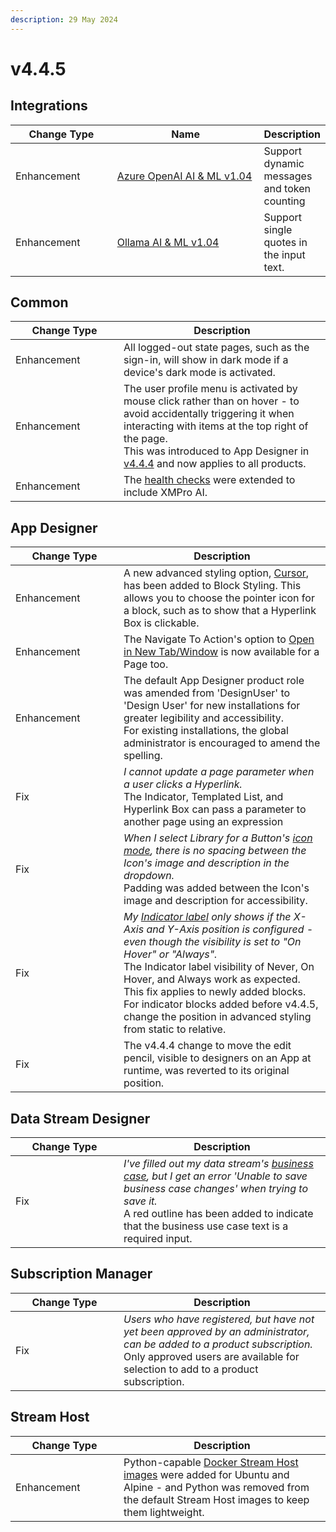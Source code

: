 ```yaml
---
description: 29 May 2024
---
```


# v4.4.5

## Integrations

<table><thead><tr><th width="155">Change Type</th><th width="250">Name</th><th>Description</th></tr></thead><tbody><tr><td>Enhancement</td><td><a href="https://xmpro.gitbook.io/azure-openai/">Azure OpenAI AI &#x26; ML v1.04</a></td><td>Support dynamic messages and token counting</td></tr><tr><td>Enhancement</td><td><a href="https://xmpro.gitbook.io/ollama/">Ollama AI &#x26; ML v1.04</a></td><td>Support single quotes in the input text.</td></tr></tbody></table>

## Common

<table><thead><tr><th width="157">Change Type</th><th>Description</th></tr></thead><tbody><tr><td>Enhancement</td><td>All logged-out state pages, such as the sign-in, will show in dark mode if a device's dark mode is activated.</td></tr><tr><td>Enhancement</td><td>The user profile menu is activated by mouse click rather than on hover - to avoid accidentally triggering it when interacting with items at the top right of the page. <br>This was introduced to App Designer in <a href="v4.4.4.md#app-designer">v4.4.4</a> and now applies to all products.</td></tr><tr><td>Enhancement</td><td>The <a href="../installation/3.-complete-installation/configure-health-checks-optional.md">health checks</a> were extended to include XMPro AI.</td></tr></tbody></table>

## App Designer

<table><thead><tr><th width="157">Change Type</th><th>Description</th></tr></thead><tbody><tr><td>Enhancement</td><td>A new advanced styling option, <a href="../concepts/application/block-styling.md#extra-advanced-styling">Cursor</a>, has been added to Block Styling. This allows you to choose the pointer icon for a block, such as to show that a Hyperlink Box is clickable.</td></tr><tr><td>Enhancement</td><td>The Navigate To Action's option to <a href="../blocks-toolbox/common-properties.md#open-in-new-tab-window">Open in New Tab/Window</a> is now available for a Page too.</td></tr><tr><td>Enhancement</td><td>The default App Designer product role was amended from 'DesignUser' to 'Design User' for new installations for greater legibility and accessibility.<br>For existing installations, the global administrator is encouraged to amend the spelling. </td></tr><tr><td>Fix</td><td><em>I cannot update a page parameter when a user clicks a Hyperlink.</em><br>The Indicator, Templated List, and Hyperlink Box can pass a parameter to another page using an expression</td></tr><tr><td>Fix</td><td><em>When I select Library for a Button's</em> <a href="../blocks-toolbox/common-properties.md#icon"><em>icon mode</em></a><em>, there is no spacing between the Icon's image and description in the dropdown.</em><br>Padding was added between the Icon's image and description for accessibility.</td></tr><tr><td>Fix</td><td><em>My</em> <a href="../blocks-toolbox/basic/indicator.md#label"><em>Indicator label</em></a> <em>only shows if the X-Axis and Y-Axis position is configured - even though the visibility is set to "On Hover" or "Always".</em><br>The Indicator label visibility of Never, On Hover, and Always work as expected.<br>This fix applies to newly added blocks. For indicator blocks added before v4.4.5, change the position in advanced styling from static to relative.</td></tr><tr><td>Fix</td><td>The v4.4.4 change to move the edit pencil, visible to designers on an App at runtime, was reverted to its original position.</td></tr></tbody></table>

## Data Stream Designer

<table><thead><tr><th width="157">Change Type</th><th>Description</th></tr></thead><tbody><tr><td>Fix</td><td><em>I've filled out my data stream's</em> <a href="../how-tos/data-streams/use-business-case-and-notes.md#adding-a-business-case"><em>business case</em></a><em>, but I get an error 'Unable to save business case changes' when trying to save it.</em><br>A red outline has been added to indicate that the business use case text is a required input.</td></tr></tbody></table>

## Subscription Manager

<table><thead><tr><th width="157">Change Type</th><th>Description</th></tr></thead><tbody><tr><td>Fix</td><td><em>Users who have registered, but have not yet been approved by an administrator, can be added to a product subscription.</em><br>Only approved users are available for selection to add to a product subscription.</td></tr></tbody></table>

## Stream Host

<table><thead><tr><th width="157">Change Type</th><th>Description</th></tr></thead><tbody><tr><td>Enhancement</td><td>Python-capable <a href="../installation/3.-complete-installation/install-stream-host/docker.md#image-flavors">Docker Stream Host images</a> were added for Ubuntu and Alpine - and Python was removed from the default Stream Host images to keep them lightweight.    </td></tr></tbody></table>

